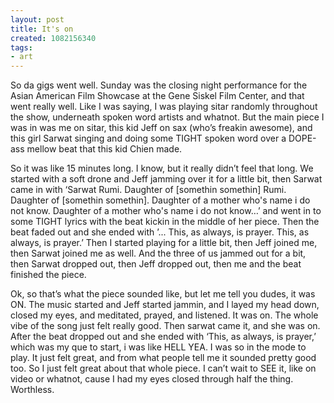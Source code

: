 ```yaml
---
layout: post
title: It's on
created: 1082156340
tags:
- art
---
```

So da gigs went well. Sunday was the closing night performance for the Asian American Film Showcase at the Gene Siskel Film Center, and that went really well. Like I was saying, I was playing sitar randomly throughout the show, underneath spoken word artists and whatnot. But the main piece I was in was me on sitar, this kid Jeff on sax (who’s freakin awesome), and this girl Sarwat singing and doing some TIGHT spoken word over a DOPE-ass mellow beat that this kid Chien made.

So it was like 15 minutes long. I know, but it really didn’t feel that long. We started with a soft drone and Jeff jamming over it for a little bit, then Sarwat came in with ‘Sarwat Rumi. Daughter of [somethin somethin] Rumi. Daughter of [somethin somethin]. Daughter of a mother who's name i do not know. Daughter of a mother who's name i do not know…’ and went in to some TIGHT lyrics with the beat kickin in the middle of her piece. Then the beat faded out and she ended with ’... This, as always, is prayer. This, as always, is prayer.’ Then I started playing for a little bit, then Jeff joined me, then Sarwat joined me as well. And the three of us jammed out for a bit, then Sarwat dropped out, then Jeff dropped out, then me and the beat finished the piece.

Ok, so that’s what the piece sounded like, but let me tell you dudes, it was ON. The music started and Jeff started jammin, and I layed my head down, closed my eyes, and meditated, prayed, and listened. It was on. The whole vibe of the song just felt really good. Then sarwat came it, and she was on. After the beat dropped out and she ended with ‘This, as always, is prayer,’ which was my que to start, i was like HELL YEA. I was so in the mode to play. It just felt great, and from what people tell me it sounded pretty good too. So I just felt great about that whole piece. I can’t wait to SEE it, like on video or whatnot, cause I had my eyes closed through half the thing. Worthless.
